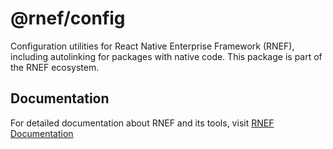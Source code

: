 # @rnef/config

Configuration utilities for React Native Enterprise Framework (RNEF), including autolinking for packages with native code. This package is part of the RNEF ecosystem.

## Documentation

For detailed documentation about RNEF and its tools, visit [RNEF Documentation](https://rnef.vercel.app)
